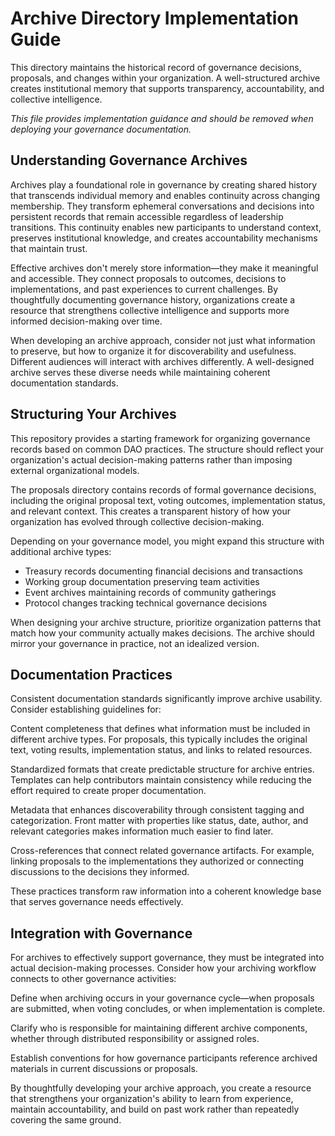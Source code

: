 # Archive Directory Implementation Guide

This directory maintains the historical record of governance decisions, proposals, and changes within your organization. A well-structured archive creates institutional memory that supports transparency, accountability, and collective intelligence.

*This file provides implementation guidance and should be removed when deploying your governance documentation.*

## Understanding Governance Archives

Archives play a foundational role in governance by creating shared history that transcends individual memory and enables continuity across changing membership. They transform ephemeral conversations and decisions into persistent records that remain accessible regardless of leadership transitions. This continuity enables new participants to understand context, preserves institutional knowledge, and creates accountability mechanisms that maintain trust.

Effective archives don't merely store information—they make it meaningful and accessible. They connect proposals to outcomes, decisions to implementations, and past experiences to current challenges. By thoughtfully documenting governance history, organizations create a resource that strengthens collective intelligence and supports more informed decision-making over time.

When developing an archive approach, consider not just what information to preserve, but how to organize it for discoverability and usefulness. Different audiences will interact with archives differently. A well-designed archive serves these diverse needs while maintaining coherent documentation standards.

## Structuring Your Archives

This repository provides a starting framework for organizing governance records based on common DAO practices. The structure should reflect your organization's actual decision-making patterns rather than imposing external organizational models.

The proposals directory contains records of formal governance decisions, including the original proposal text, voting outcomes, implementation status, and relevant context. This creates a transparent history of how your organization has evolved through collective decision-making.

Depending on your governance model, you might expand this structure with additional archive types:

- Treasury records documenting financial decisions and transactions
- Working group documentation preserving team activities
- Event archives maintaining records of community gatherings
- Protocol changes tracking technical governance decisions

When designing your archive structure, prioritize organization patterns that match how your community actually makes decisions. The archive should mirror your governance in practice, not an idealized version.

## Documentation Practices

Consistent documentation standards significantly improve archive usability. Consider establishing guidelines for:

Content completeness that defines what information must be included in different archive types. For proposals, this typically includes the original text, voting results, implementation status, and links to related resources.

Standardized formats that create predictable structure for archive entries. Templates can help contributors maintain consistency while reducing the effort required to create proper documentation.

Metadata that enhances discoverability through consistent tagging and categorization. Front matter with properties like status, date, author, and relevant categories makes information much easier to find later.

Cross-references that connect related governance artifacts. For example, linking proposals to the implementations they authorized or connecting discussions to the decisions they informed.

These practices transform raw information into a coherent knowledge base that serves governance needs effectively.

## Integration with Governance

For archives to effectively support governance, they must be integrated into actual decision-making processes. Consider how your archiving workflow connects to other governance activities:

Define when archiving occurs in your governance cycle—when proposals are submitted, when voting concludes, or when implementation is complete.

Clarify who is responsible for maintaining different archive components, whether through distributed responsibility or assigned roles.

Establish conventions for how governance participants reference archived materials in current discussions or proposals.

By thoughtfully developing your archive approach, you create a resource that strengthens your organization's ability to learn from experience, maintain accountability, and build on past work rather than repeatedly covering the same ground.